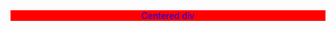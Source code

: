 <div style="display: flex; justify-content: center; background-color: red; color: blue">
    <div>Centered div</div>
</div>
